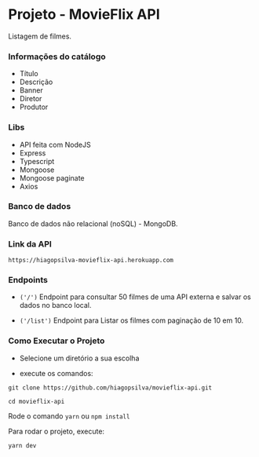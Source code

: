 
# Projeto - MovieFlix API

Listagem de filmes. 

### Informações do catálogo
- Título
- Descrição
- Banner
- Diretor
- Produtor

### Libs
- API feita com NodeJS
- Express
- Typescript
- Mongoose
- Mongoose paginate
- Axios

### Banco de dados
Banco de dados não relacional (noSQL) - MongoDB.

### Link da API
```
https://hiagopsilva-movieflix-api.herokuapp.com
```

### Endpoints
- `('/')` Endpoint para consultar 50 filmes de uma API externa e salvar os dados no banco local.

- `('/list')` Endpoint para Listar os filmes com paginação de 10 em 10.

### Como Executar o Projeto

- Selecione um diretório a sua escolha

- execute os comandos: 
```
git clone https://github.com/hiagopsilva/movieflix-api.git
```

```
cd movieflix-api
```

Rode o comando `yarn` ou `npm install`

Para rodar o projeto, execute:
```
yarn dev
```

